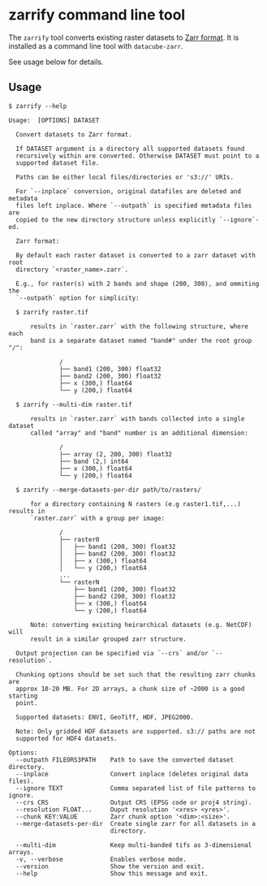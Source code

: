 # zarrify command line tool
The `zarrify` tool converts existing raster datasets to [Zarr format](https://zarr.readthedocs.io/en/stable/spec/v2.html). It is installed as a command line tool with `datacube-zarr`.

See usage below for details.
## Usage
    $ zarrify --help

    Usage:  [OPTIONS] DATASET

      Convert datasets to Zarr format.

      If DATASET argument is a directory all supported datasets found
      recursively within are converted. Otherwise DATASET must point to a
      supported dataset file.

      Paths can be either local files/directories or 's3://' URIs.

      For `--inplace` conversion, original datafiles are deleted and metadata
      files left inplace. Where `--outpath` is specified metadata files are
      copied to the new directory structure unless explicitly `--ignore`-ed.

      Zarr format:

      By default each raster dataset is converted to a zarr dataset with root
      directory `<raster_name>.zarr`.

      E.g., for raster(s) with 2 bands and shape (200, 300), and ommiting the
      `--outpath` option for simplicity:

      $ zarrify raster.tif

          results in `raster.zarr` with the following structure, where each
          band is a separate dataset named "band#" under the root group "/":

                  /
                  ├── band1 (200, 300) float32
                  ├── band2 (200, 300) float32
                  ├── x (300,) float64
                  └── y (200,) float64

      $ zarrify --multi-dim raster.tif

          results in `raster.zarr` with bands collected into a single dataset
          called "array" and "band" number is an additional dimension:

                  /
                  ├── array (2, 200, 300) float32
                  ├── band (2,) int64
                  ├── x (300,) float64
                  └── y (200,) float64

      $ zarrify --merge-datasets-per-dir path/to/rasters/

          for a directory containing N rasters (e.g raster1.tif,...) results in
          `raster.zarr` with a group per image:

                  /
                  ├── raster0
                  │   ├── band1 (200, 300) float32
                  │   ├── band2 (200, 300) float32
                  │   ├── x (300,) float64
                  │   └── y (200,) float64
                  ...
                  └── rasterN
                      ├── band1 (200, 300) float32
                      ├── band2 (200, 300) float32
                      ├── x (300,) float64
                      └── y (200,) float64

          Note: converting existing heirarchical datasets (e.g. NetCDF) will
          result in a similar grouped zarr structure.

      Output projection can be specified via `--crs` and/or `--resolution`.

      Chunking options should be set such that the resulting zarr chunks are
      approx 10-20 MB. For 2D arrays, a chunk size of ~2000 is a good starting
      point.

      Supported datasets: ENVI, GeoTiff, HDF, JPEG2000.

      Note: Only gridded HDF datasets are supported. s3:// paths are not
      supported for HDF4 datasets.

    Options:
      --outpath FILEORS3PATH    Path to save the converted dataset directory.
      --inplace                 Convert inplace (deletes original data files).
      --ignore TEXT             Comma separated list of file patterns to ignore.
      --crs CRS                 Output CRS (EPSG code or proj4 string).
      --resolution FLOAT...     Ouput resolution '<xres> <yres>'.
      --chunk KEY:VALUE         Zarr chunk option '<dim>:<size>'.
      --merge-datasets-per-dir  Create single zarr for all datasets in a
                                directory.

      --multi-dim               Keep multi-banded tifs as 3-dimensional arrays.
      -v, --verbose             Enables verbose mode.
      --version                 Show the version and exit.
      --help                    Show this message and exit.
